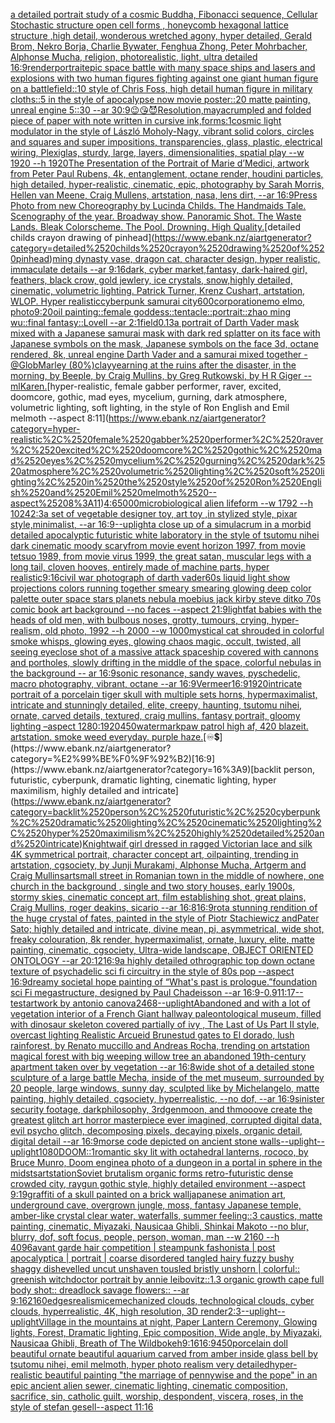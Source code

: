 [a detailed portrait study of a cosmic Buddha,  Fibonacci sequence, Cellular Stochastic structure open cell forms , honeycomb hexagonal lattice structure ,high detail, wonderous wretched agony, hyper detailed, Gerald Brom, Nekro Borja, Charlie Bywater, Fenghua Zhong, Peter Mohrbacher, Alphonse Mucha, religion, photorealistic, light, ultra detailed 16:9](https://www.ebank.nz/aiartgenerator?category=a%2520detailed%2520portrait%2520study%2520of%2520a%2520cosmic%2520Buddha%2C%2520%2520Fibonacci%2520sequence%2C%2520Cellular%2520Stochastic%2520structure%2520open%2520cell%2520forms%2520%2C%2520honeycomb%2520hexagonal%2520lattice%2520structure%2520%2Chigh%2520detail%2C%2520wonderous%2520wretched%2520agony%2C%2520hyper%2520detailed%2C%2520Gerald%2520Brom%2C%2520Nekro%2520Borja%2C%2520Charlie%2520Bywater%2C%2520Fenghua%2520Zhong%2C%2520Peter%2520Mohrbacher%2C%2520Alphonse%2520Mucha%2C%2520religion%2C%2520photorealistic%2C%2520light%2C%2520ultra%2520detailed%252016%3A9)[render](https://www.ebank.nz/aiartgenerator?category=render)[portrait](https://www.ebank.nz/aiartgenerator?category=portrait)[epic space battle with many space ships and lasers and explosions with two human figures fighting against one giant human figure on a battlefield::10 style of Chris Foss, high detail human figure in military cloths::5 in the style of apocalypse now movie poster::20 matte painting, unreal engine 5::30 --ar 30:9](https://www.ebank.nz/aiartgenerator?category=epic%2520space%2520battle%2520with%2520many%2520space%2520ships%2520and%2520lasers%2520and%2520explosions%2520with%2520two%2520human%2520figures%2520fighting%2520against%2520one%2520giant%2520human%2520figure%2520on%2520a%2520battlefield%3A%3A10%2520style%2520of%2520Chris%2520Foss%2C%2520high%2520detail%2520human%2520figure%2520in%2520military%2520cloths%3A%3A5%2520in%2520the%2520style%2520of%2520apocalypse%2520now%2520movie%2520poster%3A%3A20%2520matte%2520painting%2C%2520unreal%2520engine%25205%3A%3A30%2520--ar%252030%3A9)[😉😘😈](https://www.ebank.nz/aiartgenerator?category=%F0%9F%98%89%F0%9F%98%98%F0%9F%98%88)[Resolution,maya](https://www.ebank.nz/aiartgenerator?category=Resolution%2Cmaya)[crumpled and folded piece of paper with note written in cursive ink,](https://www.ebank.nz/aiartgenerator?category=crumpled%2520and%2520folded%2520piece%2520of%2520paper%2520with%2520note%2520written%2520in%2520cursive%2520ink%2C)[forms:1](https://www.ebank.nz/aiartgenerator?category=forms%3A1)[cosmic light modulator in the style of László Moholy-Nagy, vibrant solid colors, circles and squares and super impositions, transparencies, glass, plastic, electrical wiring,  Plexiglas, sturdy, large, layers, dimensionalities, spatial play --w 1920 --h 1920](https://www.ebank.nz/aiartgenerator?category=cosmic%2520light%2520modulator%2520in%2520the%2520style%2520of%2520L%C3%A1szl%C3%B3%2520Moholy-Nagy%2C%2520vibrant%2520solid%2520colors%2C%2520circles%2520and%2520squares%2520and%2520super%2520impositions%2C%2520transparencies%2C%2520glass%2C%2520plastic%2C%2520electrical%2520wiring%2C%2520%2520Plexiglas%2C%2520sturdy%2C%2520large%2C%2520layers%2C%2520dimensionalities%2C%2520spatial%2520play%2520--w%25201920%2520--h%25201920)[The Presentation of the Portrait of Marie d’Medici, artwork from Peter Paul Rubens, 4k, entanglement, octane render, houdini particles, high detailed, hyper-realistic, cinematic, epic, photography by Sarah Morris, Hellen van Meene, Craig Mullens, artstation, nasa, lens dirt, --ar 16:9](https://www.ebank.nz/aiartgenerator?category=The%2520Presentation%2520of%2520the%2520Portrait%2520of%2520Marie%2520d%E2%80%99Medici%2C%2520artwork%2520from%2520Peter%2520Paul%2520Rubens%2C%25204k%2C%2520entanglement%2C%2520octane%2520render%2C%2520houdini%2520particles%2C%2520high%2520detailed%2C%2520hyper-realistic%2C%2520cinematic%2C%2520epic%2C%2520photography%2520by%2520Sarah%2520Morris%2C%2520Hellen%2520van%2520Meene%2C%2520Craig%2520Mullens%2C%2520artstation%2C%2520nasa%2C%2520lens%2520dirt%2C%2520--ar%252016%3A9)[Press Photo from new Choreography by Lucinda Childs. The Handmaids Tale. Scenography of the year. Broadway show. Panoramic Shot. The Waste Lands. Bleak Colorscheme. The Pool. Drowning. High Quality.](https://www.ebank.nz/aiartgenerator?category=Press%2520Photo%2520from%2520new%2520Choreography%2520by%2520Lucinda%2520Childs.%2520The%2520Handmaids%2520Tale.%2520Scenography%2520of%2520the%2520year.%2520Broadway%2520show.%2520Panoramic%2520Shot.%2520The%2520Waste%2520Lands.%2520Bleak%2520Colorscheme.%2520The%2520Pool.%2520Drowning.%2520High%2520Quality.)[detailed childs crayon drawing of pinhead](https://www.ebank.nz/aiartgenerator?category=detailed%2520childs%2520crayon%2520drawing%2520of%2520pinhead)[ming dynasty vase, dragon cat, character design, hyper realistic, immaculate details --ar 9:16](https://www.ebank.nz/aiartgenerator?category=ming%2520dynasty%2520vase%2C%2520dragon%2520cat%2C%2520character%2520design%2C%2520hyper%2520realistic%2C%2520immaculate%2520details%2520--ar%25209%3A16)[dark, cyber market,fantasy, dark-haired girl, feathers, black crow, gold jewlery, ice crystals, snow,highly detailed, cinematic, volumetric lighting. Patrick Turner, Krenz Cushart, artstation, WLOP. Hyper realistic](https://www.ebank.nz/aiartgenerator?category=dark%2C%2520cyber%2520market%2Cfantasy%2C%2520dark-haired%2520girl%2C%2520feathers%2C%2520black%2520crow%2C%2520gold%2520jewlery%2C%2520ice%2520crystals%2C%2520snow%2Chighly%2520detailed%2C%2520cinematic%2C%2520volumetric%2520lighting.%2520Patrick%2520Turner%2C%2520Krenz%2520Cushart%2C%2520artstation%2C%2520WLOP.%2520Hyper%2520realistic)[cyberpunk samurai city](https://www.ebank.nz/aiartgenerator?category=cyberpunk%2520samurai%2520city)[600](https://www.ebank.nz/aiartgenerator?category=600)[corporation](https://www.ebank.nz/aiartgenerator?category=corporation)[emo elmo, photo](https://www.ebank.nz/aiartgenerator?category=emo%2520elmo%2C%2520photo)[9:20](https://www.ebank.nz/aiartgenerator?category=9%3A20)[oil painting::female goddess::tentacle::portrait::zhao ming wu::final fantasy::Lovell --ar 2:1](https://www.ebank.nz/aiartgenerator?category=oil%2520painting%3A%3Afemale%2520goddess%3A%3Atentacle%3A%3Aportrait%3A%3Azhao%2520ming%2520wu%3A%3Afinal%2520fantasy%3A%3ALovell%2520--ar%25202%3A1)[field](https://www.ebank.nz/aiartgenerator?category=field)[0.13](https://www.ebank.nz/aiartgenerator?category=0.13)[a portrait of Darth Vader mask mixed with a Japanese samurai mask with dark red splatter on its face with Japanese symbols on the mask, Japanese symbols on the face 3d, octane rendered, 8k, unreal engine Darth Vader and a samurai mixed together - @GlobMarley (80%)](https://www.ebank.nz/aiartgenerator?category=a%2520portrait%2520of%2520Darth%2520Vader%2520mask%2520mixed%2520with%2520a%2520Japanese%2520samurai%2520mask%2520with%2520dark%2520red%2520splatter%2520on%2520its%2520face%2520with%2520Japanese%2520symbols%2520on%2520the%2520mask%2C%2520Japanese%2520symbols%2520on%2520the%2520face%25203d%2C%2520octane%2520rendered%2C%25208k%2C%2520unreal%2520engine%2520Darth%2520Vader%2520and%2520a%2520samurai%2520mixed%2520together%2520-%2520%40GlobMarley%2520%2880%25%29)[clay](https://www.ebank.nz/aiartgenerator?category=clay)[yearning at the ruins after the disaster, in the morning, by Beeple, by Craig Mullins, by Greg Rutkowski, by H R Giger --ml](https://www.ebank.nz/aiartgenerator?category=yearning%2520at%2520the%2520ruins%2520after%2520the%2520disaster%2C%2520in%2520the%2520morning%2C%2520by%2520Beeple%2C%2520by%2520Craig%2520Mullins%2C%2520by%2520Greg%2520Rutkowski%2C%2520by%2520H%2520R%2520Giger%2520--ml)[Karen.](https://www.ebank.nz/aiartgenerator?category=Karen.)[hyper-realistic, female gabber performer, raver, excited, doomcore, gothic, mad eyes, mycelium, gurning, dark atmosphere, volumetric lighting, soft lighting, in the style of Ron English and Emil melmoth --aspect 8:11](https://www.ebank.nz/aiartgenerator?category=hyper-realistic%2C%2520female%2520gabber%2520performer%2C%2520raver%2C%2520excited%2C%2520doomcore%2C%2520gothic%2C%2520mad%2520eyes%2C%2520mycelium%2C%2520gurning%2C%2520dark%2520atmosphere%2C%2520volumetric%2520lighting%2C%2520soft%2520lighting%2C%2520in%2520the%2520style%2520of%2520Ron%2520English%2520and%2520Emil%2520melmoth%2520--aspect%25208%3A11)[4:6](https://www.ebank.nz/aiartgenerator?category=4%3A6)[5000](https://www.ebank.nz/aiartgenerator?category=5000)[microbiological alien lifeform  --w 1792 --h 1024](https://www.ebank.nz/aiartgenerator?category=microbiological%2520alien%2520lifeform%2520%2520--w%25201792%2520--h%25201024)[2:3](https://www.ebank.nz/aiartgenerator?category=2%3A3)[a set of vegetable designer toy, art toy ,in stylized style, pixar style,minimalist, --ar 16:9](https://www.ebank.nz/aiartgenerator?category=a%2520set%2520of%2520vegetable%2520designer%2520toy%2C%2520art%2520toy%2520%2Cin%2520stylized%2520style%2C%2520pixar%2520style%2Cminimalist%2C%2520--ar%252016%3A9)[--uplight](https://www.ebank.nz/aiartgenerator?category=--uplight)[a close up of a simulacrum in a morbid detailed apocalyptic futuristic white laboratory in the style of tsutomu nihei dark cinematic moody scary](https://www.ebank.nz/aiartgenerator?category=a%2520close%2520up%2520of%2520a%2520simulacrum%2520in%2520a%2520morbid%2520detailed%2520apocalyptic%2520futuristic%2520white%2520laboratory%2520in%2520the%2520style%2520of%2520tsutomu%2520nihei%2520dark%2520cinematic%2520moody%2520scary)[from movie event horizon 1997, from movie tetsuo 1989, from movie virus 1999, the great satan, muscular legs with a long tail, cloven hooves, entirely made of machine parts, hyper realistic](https://www.ebank.nz/aiartgenerator?category=from%2520movie%2520event%2520horizon%25201997%2C%2520from%2520movie%2520tetsuo%25201989%2C%2520from%2520movie%2520virus%25201999%2C%2520the%2520great%2520satan%2C%2520muscular%2520legs%2520with%2520a%2520long%2520tail%2C%2520cloven%2520hooves%2C%2520entirely%2520made%2520of%2520machine%2520parts%2C%2520hyper%2520realistic)[9:16](https://www.ebank.nz/aiartgenerator?category=9%3A16)[civil war photograph of darth vader](https://www.ebank.nz/aiartgenerator?category=civil%2520war%2520photograph%2520of%2520darth%2520vader)[60s liquid light show projections colors running together smeary smearing glowing deep color palette outer space stars planets nebula moebius jack kirby steve ditko 70s comic book art background  --no faces --aspect 21:9](https://www.ebank.nz/aiartgenerator?category=60s%2520liquid%2520light%2520show%2520projections%2520colors%2520running%2520together%2520smeary%2520smearing%2520glowing%2520deep%2520color%2520palette%2520outer%2520space%2520stars%2520planets%2520nebula%2520moebius%2520jack%2520kirby%2520steve%2520ditko%252070s%2520comic%2520book%2520art%2520background%2520%2520--no%2520faces%2520--aspect%252021%3A9)[light](https://www.ebank.nz/aiartgenerator?category=light)[fat babies with the heads of old men, with bulbous noses, grotty, tumours, crying, hyper-realism, old photo, 1992 --h 2000 --w 1000](https://www.ebank.nz/aiartgenerator?category=fat%2520babies%2520with%2520the%2520heads%2520of%2520old%2520men%2C%2520with%2520bulbous%2520noses%2C%2520grotty%2C%2520tumours%2C%2520crying%2C%2520hyper-realism%2C%2520old%2520photo%2C%25201992%2520--h%25202000%2520--w%25201000)[mystical cat shrouded in colorful smoke whisps, glowing eyes, glowing chaos magic, occult, twisted, all seeing eye](https://www.ebank.nz/aiartgenerator?category=mystical%2520cat%2520shrouded%2520in%2520colorful%2520smoke%2520whisps%2C%2520glowing%2520eyes%2C%2520glowing%2520chaos%2520magic%2C%2520occult%2C%2520twisted%2C%2520all%2520seeing%2520eye)[close shot of a massive attack spaceship covered with cannons and portholes, slowly drifting in the middle of the space, colorful nebulas in the background -- ar 16:9](https://www.ebank.nz/aiartgenerator?category=close%2520shot%2520of%2520a%2520massive%2520attack%2520spaceship%2520covered%2520with%2520cannons%2520and%2520portholes%2C%2520slowly%2520drifting%2520in%2520the%2520middle%2520of%2520the%2520space%2C%2520colorful%2520nebulas%2520in%2520the%2520background%2520--%2520ar%252016%3A9)[sonic resonance, sandy waves, pyschedelic, macro photography, vibrant, octane --ar 16:9](https://www.ebank.nz/aiartgenerator?category=sonic%2520resonance%2C%2520sandy%2520waves%2C%2520pyschedelic%2C%2520macro%2520photography%2C%2520vibrant%2C%2520octane%2520--ar%252016%3A9)[Vermeer](https://www.ebank.nz/aiartgenerator?category=Vermeer)[16:9](https://www.ebank.nz/aiartgenerator?category=16%3A9)[1920](https://www.ebank.nz/aiartgenerator?category=1920)[intricate portrait of a porcelain tiger skull with multiple sets horns,  hypermaximalist, intricate and stunningly detailed, elite, creepy, haunting, tsutomu nihei, ornate, carved details, textured, craig mullins, fantasy portrait, gloomy lighting –aspect 1280:1920](https://www.ebank.nz/aiartgenerator?category=intricate%2520portrait%2520of%2520a%2520porcelain%2520tiger%2520skull%2520with%2520multiple%2520sets%2520horns%2C%2520%2520hypermaximalist%2C%2520intricate%2520and%2520stunningly%2520detailed%2C%2520elite%2C%2520creepy%2C%2520haunting%2C%2520tsutomu%2520nihei%2C%2520ornate%2C%2520carved%2520details%2C%2520textured%2C%2520craig%2520mullins%2C%2520fantasy%2520portrait%2C%2520gloomy%2520lighting%2520%E2%80%93aspect%25201280%3A1920)[450](https://www.ebank.nz/aiartgenerator?category=450)[watermark](https://www.ebank.nz/aiartgenerator?category=watermark)[paw patrol high af, 420 blazeit. artstation. smoke weed everyday. purple haze.](https://www.ebank.nz/aiartgenerator?category=paw%2520patrol%2520high%2520af%2C%2520420%2520blazeit.%2520artstation.%2520smoke%2520weed%2520everyday.%2520purple%2520haze.)[♾💲](https://www.ebank.nz/aiartgenerator?category=%E2%99%BE%F0%9F%92%B2)[16:9](https://www.ebank.nz/aiartgenerator?category=16%3A9)[backlit person, futuristic, cyberpunk, dramatic lighting, cinematic lighting, hyper maximilism, highly detailed and intricate](https://www.ebank.nz/aiartgenerator?category=backlit%2520person%2C%2520futuristic%2C%2520cyberpunk%2C%2520dramatic%2520lighting%2C%2520cinematic%2520lighting%2C%2520hyper%2520maximilism%2C%2520highly%2520detailed%2520and%2520intricate)[Knight](https://www.ebank.nz/aiartgenerator?category=Knight)[waif girl dressed in ragged Victorian lace and silk 4K symmetrical portrait, character concept art, oilpainting, trending in artstation, cgsociety, by Junji Murakami, Alphonse Mucha, Artgerm and Craig Mullins](https://www.ebank.nz/aiartgenerator?category=waif%2520girl%2520dressed%2520in%2520ragged%2520Victorian%2520lace%2520and%2520silk%25204K%2520symmetrical%2520portrait%2C%2520character%2520concept%2520art%2C%2520oilpainting%2C%2520trending%2520in%2520artstation%2C%2520cgsociety%2C%2520by%2520Junji%2520Murakami%2C%2520Alphonse%2520Mucha%2C%2520Artgerm%2520and%2520Craig%2520Mullins)[art](https://www.ebank.nz/aiartgenerator?category=art)[small street in Romanian town in the middle of nowhere, one church in the background , single and two story houses, early 1900s, stormy skies, cinematic concept art, film establishing shot, great plains, Craig Mullins, roger deakins, sicario --ar 16:8](https://www.ebank.nz/aiartgenerator?category=small%2520street%2520in%2520Romanian%2520town%2520in%2520the%2520middle%2520of%2520nowhere%2C%2520one%2520church%2520in%2520the%2520background%2520%2C%2520single%2520and%2520two%2520story%2520houses%2C%2520early%25201900s%2C%2520stormy%2520skies%2C%2520cinematic%2520concept%2520art%2C%2520film%2520establishing%2520shot%2C%2520great%2520plains%2C%2520Craig%2520Mullins%2C%2520roger%2520deakins%2C%2520sicario%2520--ar%252016%3A8)[16:9](https://www.ebank.nz/aiartgenerator?category=16%3A9)[rot](https://www.ebank.nz/aiartgenerator?category=rot)[a  stunning rendition of the huge crystal of fates, painted in the style of Piotr Stachiewicz andPater Sato; highly detailed and intricate, divine mean, pi, asymmetrical, wide shot, freaky colouration, 8k render, hypermaximalist, ornate, luxury, elite, matte painting, cinematic, cgsociety, Ultra-wide landscape, OBJECT ORIENTED ONTOLOGY --ar 20:12](https://www.ebank.nz/aiartgenerator?category=a%2520%2520stunning%2520rendition%2520of%2520the%2520huge%2520crystal%2520of%2520fates%2C%2520painted%2520in%2520the%2520style%2520of%2520Piotr%2520Stachiewicz%2520andPater%2520Sato%3B%2520highly%2520detailed%2520and%2520intricate%2C%2520divine%2520mean%2C%2520pi%2C%2520asymmetrical%2C%2520wide%2520shot%2C%2520freaky%2520colouration%2C%25208k%2520render%2C%2520hypermaximalist%2C%2520ornate%2C%2520luxury%2C%2520elite%2C%2520matte%2520painting%2C%2520cinematic%2C%2520cgsociety%2C%2520Ultra-wide%2520landscape%2C%2520OBJECT%2520ORIENTED%2520ONTOLOGY%2520--ar%252020%3A12)[16:9](https://www.ebank.nz/aiartgenerator?category=16%3A9)[a highly detailed othrographic top down octane texture of psychadelic sci fi circuitry in the style of 80s pop --aspect 16:9](https://www.ebank.nz/aiartgenerator?category=a%2520highly%2520detailed%2520othrographic%2520top%2520down%2520octane%2520texture%2520of%2520psychadelic%2520sci%2520fi%2520circuitry%2520in%2520the%2520style%2520of%252080s%2520pop%2520--aspect%252016%3A9)[dreamy societal hope painting of “What's past is prologue.”](https://www.ebank.nz/aiartgenerator?category=dreamy%2520societal%2520hope%2520painting%2520of%2520%E2%80%9CWhat%27s%2520past%2520is%2520prologue.%E2%80%9D)[foundation sci Fi megastructure, designed by Paul Chadeisson --ar 16:9](https://www.ebank.nz/aiartgenerator?category=foundation%2520sci%2520Fi%2520megastructure%2C%2520designed%2520by%2520Paul%2520Chadeisson%2520--ar%252016%3A9)[-0.9](https://www.ebank.nz/aiartgenerator?category=-0.9)[11:17](https://www.ebank.nz/aiartgenerator?category=11%3A17)[--test](https://www.ebank.nz/aiartgenerator?category=--test)[artwork by antonio canova](https://www.ebank.nz/aiartgenerator?category=artwork%2520by%2520antonio%2520canova)[2468](https://www.ebank.nz/aiartgenerator?category=2468)[--uplight](https://www.ebank.nz/aiartgenerator?category=--uplight)[Abandoned and with a lot of vegetation interior of a French Giant hallway paleontological museum, filled with dinosaur skeleton covered partially of ivy , The Last of Us Part II style, overcast lighting Realistic Arcueid Brunestud gates to El dorado, lush rainforest, by Renato muccillo and Andreas Rocha, trending on artstation magical forest with big weeping willow tree an abandoned 19th-century apartment taken over by vegetation --ar 16:8](https://www.ebank.nz/aiartgenerator?category=Abandoned%2520and%2520with%2520a%2520lot%2520of%2520vegetation%2520interior%2520of%2520a%2520French%2520Giant%2520hallway%2520paleontological%2520museum%2C%2520filled%2520with%2520dinosaur%2520skeleton%2520covered%2520partially%2520of%2520ivy%2520%2C%2520The%2520Last%2520of%2520Us%2520Part%2520II%2520style%2C%2520overcast%2520lighting%2520Realistic%2520Arcueid%2520Brunestud%2520gates%2520to%2520El%2520dorado%2C%2520lush%2520rainforest%2C%2520by%2520Renato%2520muccillo%2520and%2520Andreas%2520Rocha%2C%2520trending%2520on%2520artstation%2520magical%2520forest%2520with%2520big%2520weeping%2520willow%2520tree%2520an%2520abandoned%252019th-century%2520apartment%2520taken%2520over%2520by%2520vegetation%2520--ar%252016%3A8)[wide shot of a detailed stone sculpture of a large battle Mecha, inside of the met museum, surrounded by 20 people, large windows, sunny day, sculpted like by Michelangelo, matte painting, highly detailed, cgsociety, hyperrealistic, --no dof, --ar 16:9](https://www.ebank.nz/aiartgenerator?category=wide%2520shot%2520of%2520a%2520detailed%2520stone%2520sculpture%2520of%2520a%2520large%2520battle%2520Mecha%2C%2520inside%2520of%2520the%2520met%2520museum%2C%2520surrounded%2520by%252020%2520people%2C%2520large%2520windows%2C%2520sunny%2520day%2C%2520sculpted%2520like%2520by%2520Michelangelo%2C%2520matte%2520painting%2C%2520highly%2520detailed%2C%2520cgsociety%2C%2520hyperrealistic%2C%2520--no%2520dof%2C%2520--ar%252016%3A9)[sinister security footage, darkphilosophy, 3rdgenmoon, and thmooove create the greatest glitch art horror masterpiece ever imagined, corrupted digital data, evil psycho glitch, decomposing pixels, decaying pixels, organic detail, digital detail --ar 16:9](https://www.ebank.nz/aiartgenerator?category=sinister%2520security%2520footage%2C%2520darkphilosophy%2C%25203rdgenmoon%2C%2520and%2520thmooove%2520create%2520the%2520greatest%2520glitch%2520art%2520horror%2520masterpiece%2520ever%2520imagined%2C%2520corrupted%2520digital%2520data%2C%2520evil%2520psycho%2520glitch%2C%2520decomposing%2520pixels%2C%2520decaying%2520pixels%2C%2520organic%2520detail%2C%2520digital%2520detail%2520--ar%252016%3A9)[morse code depicted on ancient stone walls](https://www.ebank.nz/aiartgenerator?category=morse%2520code%2520depicted%2520on%2520ancient%2520stone%2520walls)[--uplight](https://www.ebank.nz/aiartgenerator?category=--uplight)[--uplight](https://www.ebank.nz/aiartgenerator?category=--uplight)[1080](https://www.ebank.nz/aiartgenerator?category=1080)[DOOM::1](https://www.ebank.nz/aiartgenerator?category=DOOM%3A%3A1)[romantic sky lit with octahedral lanterns, rococo, by Bruce Munro, Doom engine](https://www.ebank.nz/aiartgenerator?category=romantic%2520sky%2520lit%2520with%2520octahedral%2520lanterns%2C%2520rococo%2C%2520by%2520Bruce%2520Munro%2C%2520Doom%2520engine)[a photo of a dungeon in a portal in sphere in the midsts](https://www.ebank.nz/aiartgenerator?category=a%2520photo%2520of%2520a%2520dungeon%2520in%2520a%2520portal%2520in%2520sphere%2520in%2520the%2520midsts)[artstation](https://www.ebank.nz/aiartgenerator?category=artstation)[Soviet brutalism organic forms retro-futuristic dense crowded city, raygun gothic style, highly detailed environment --aspect 9:19](https://www.ebank.nz/aiartgenerator?category=Soviet%2520brutalism%2520organic%2520forms%2520retro-futuristic%2520dense%2520crowded%2520city%2C%2520raygun%2520gothic%2520style%2C%2520highly%2520detailed%2520environment%2520--aspect%25209%3A19)[graffiti of a skull painted on a brick wall](https://www.ebank.nz/aiartgenerator?category=graffiti%2520of%2520a%2520skull%2520painted%2520on%2520a%2520brick%2520wall)[japanese animation art, underground cave, overgrown jungle, moss, fantasy Japanese temple, amber-like crystal clear water, waterfalls, summer feeling::3 caustics, matte painting, cinematic, Miyazaki, Nausicaa Ghibli, Shinkai Makoto --no blur, blurry, dof, soft focus, people, person, woman, man --w 2160  --h 4096](https://www.ebank.nz/aiartgenerator?category=japanese%2520animation%2520art%2C%2520underground%2520cave%2C%2520overgrown%2520jungle%2C%2520moss%2C%2520fantasy%2520Japanese%2520temple%2C%2520amber-like%2520crystal%2520clear%2520water%2C%2520waterfalls%2C%2520summer%2520feeling%3A%3A3%2520caustics%2C%2520matte%2520painting%2C%2520cinematic%2C%2520Miyazaki%2C%2520Nausicaa%2520Ghibli%2C%2520Shinkai%2520Makoto%2520--no%2520blur%2C%2520blurry%2C%2520dof%2C%2520soft%2520focus%2C%2520people%2C%2520person%2C%2520woman%2C%2520man%2520--w%25202160%2520%2520--h%25204096)[avant garde hair competition | steampunk fashonista | post apocalyptica | portrait | coarse disordered tangled hairy fuzzy bushy shaggy dishevelled uncut unshaven tousled bristly unshorn | colorful:: greenish witchdoctor portrait by annie leibovitz::1.3 organic growth cape full body shot:: dreadlock savage flowers::  --ar 9:16](https://www.ebank.nz/aiartgenerator?category=avant%2520garde%2520hair%2520competition%2520%7C%2520steampunk%2520fashonista%2520%7C%2520post%2520apocalyptica%2520%7C%2520portrait%2520%7C%2520coarse%2520disordered%2520tangled%2520hairy%2520fuzzy%2520bushy%2520shaggy%2520dishevelled%2520uncut%2520unshaven%2520tousled%2520bristly%2520unshorn%2520%7C%2520colorful%3A%3A%2520greenish%2520witchdoctor%2520portrait%2520by%2520annie%2520leibovitz%3A%3A1.3%2520organic%2520growth%2520cape%2520full%2520body%2520shot%3A%3A%2520dreadlock%2520savage%2520flowers%3A%3A%2520%2520--ar%25209%3A16)[2160](https://www.ebank.nz/aiartgenerator?category=2160)[edges](https://www.ebank.nz/aiartgenerator?category=edges)[realism](https://www.ebank.nz/aiartgenerator?category=realism)[ice](https://www.ebank.nz/aiartgenerator?category=ice)[mechanized clouds, technological clouds, cyber clouds, hyperrealistic, 4K, high resolution, 3D render](https://www.ebank.nz/aiartgenerator?category=mechanized%2520clouds%2C%2520technological%2520clouds%2C%2520cyber%2520clouds%2C%2520hyperrealistic%2C%25204K%2C%2520high%2520resolution%2C%25203D%2520render)[2:3](https://www.ebank.nz/aiartgenerator?category=2%3A3)[--uplight](https://www.ebank.nz/aiartgenerator?category=--uplight)[--uplight](https://www.ebank.nz/aiartgenerator?category=--uplight)[Village in the mountains at night, Paper Lantern Ceremony, Glowing lights, Forest, Dramatic lighting, Epic composition, Wide angle, by Miyazaki, Nausicaa Ghibli, Breath of The Wild](https://www.ebank.nz/aiartgenerator?category=Village%2520in%2520the%2520mountains%2520at%2520night%2C%2520Paper%2520Lantern%2520Ceremony%2C%2520Glowing%2520lights%2C%2520Forest%2C%2520Dramatic%2520lighting%2C%2520Epic%2520composition%2C%2520Wide%2520angle%2C%2520by%2520Miyazaki%2C%2520Nausicaa%2520Ghibli%2C%2520Breath%2520of%2520The%2520Wild)[bokeh](https://www.ebank.nz/aiartgenerator?category=bokeh)[9:16](https://www.ebank.nz/aiartgenerator?category=9%3A16)[16:9](https://www.ebank.nz/aiartgenerator?category=16%3A9)[450](https://www.ebank.nz/aiartgenerator?category=450)[porcelain doll beautiful ornate beautiful aquarium carved from amber inside glass bell by tsutomu nihei, emil melmoth,  hyper photo realism very detailed](https://www.ebank.nz/aiartgenerator?category=porcelain%2520doll%2520beautiful%2520ornate%2520beautiful%2520aquarium%2520carved%2520from%2520amber%2520inside%2520glass%2520bell%2520by%2520tsutomu%2520nihei%2C%2520emil%2520melmoth%2C%2520%2520hyper%2520photo%2520realism%2520very%2520detailed)[hyper-realistic beautiful painting "the marriage of pennywise and the pope" in an epic ancient alien sewer, cinematic lighting, cinematic composition, sacrifice, sin, catholic guilt, worship, despondent, viscera, roses, in the style of stefan gesell--aspect 11:16](https://www.ebank.nz/aiartgenerator?category=hyper-realistic%2520beautiful%2520painting%2520%22the%2520marriage%2520of%2520pennywise%2520and%2520the%2520pope%22%2520in%2520an%2520epic%2520ancient%2520alien%2520sewer%2C%2520cinematic%2520lighting%2C%2520cinematic%2520composition%2C%2520sacrifice%2C%2520sin%2C%2520catholic%2520guilt%2C%2520worship%2C%2520despondent%2C%2520viscera%2C%2520roses%2C%2520in%2520the%2520style%2520of%2520stefan%2520gesell--aspect%252011%3A16)